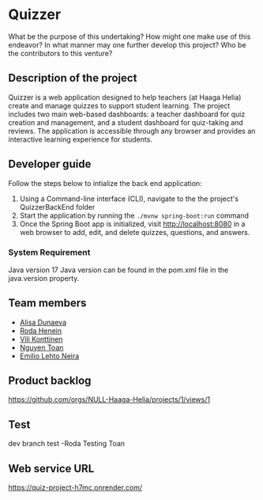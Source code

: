 # Quizzer

What be the purpose of this undertaking?
How might one make use of this endeavor?
In what manner may one further develop this project?
Who be the contributors to this venture?

## Description of the project

Quizzer is a web application designed to help teachers (at Haaga Helia) create and manage quizzes to support student learning.
The project includes two main web-based dashboards: a teacher dashboard for quiz creation and management, and a student dashboard for quiz-taking and reviews.
The application is accessible through any browser and provides an interactive learning experience for students.

## Developer guide

Follow the steps below to intialize the back end application:

1. Using a Command-line interface (CLI), navigate to the the project's QuizzerBackEnd folder
2. Start the application by running the `./mvnw spring-boot:run` command
3. Once the Spring Boot app is initialized, visit <http://localhost:8080> in a web browser to add, edit, and delete quizzes, questions, and answers.

### System Requirement

Java version 17
Java version can be found in the pom.xml file in the java.version property.

## Team members

- [Alisa Dunaeva](https://github.com/dunaevaalisa)
- [Roda Henein](https://github.com/hxrda)
- [Vili Konttinen](https://github.com/ViliKon)
- [Nguyen Toan](https://github.com/tnguyen3537)
- [Emilio Lehto Neira](https://github.com/emiliolehto)

## Product backlog

https://github.com/orgs/NULL-Haaga-Helia/projects/1/views/1

## Test

dev branch test -Roda
Testing Toan

## Web service URL

https://quiz-project-h7mc.onrender.com/
